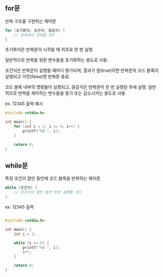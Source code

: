 ## for문

반복 구조를 구현하는 제어문

``` c
for (초기화식; 조건식; 증감식) {
    // 반복해서 실행할 코드
}
```

초기화식은 반복문이 시작될 때 최초로 한 번 실행. 

일반적으로 반복을 위한 변수들을 초기화하는 용도로 사용.

조건식은 반복문이 실행될 때마다 평가되며, 결과가 참(true)이면 반복문의 코드 블록이 실행되고 거짓(false)면 반복문 종료.

코드 블록 내부의 명령들이 실행되고, 증감식은 반복문이 한 번 실행된 후에 실행. 일반적으로 반복을 제어하는 변수들을 증가 또는 감소시키는 용도로 사용.

ex. 12345 출력 예시
```c
#include <stdio.h>

int main() {
    for (int i = 1; i <= 5; i++) {
        printf("%d ", i);
    }

    return 0;
}
```
## while문

특정 조건이 참인 동안에 코드 블록을 반복하는 제어문
```c
while (조건식) {
    // 조건식이 참인 동안 반복 실행할 코드
}
```
ex. 12345 출력

```c

#include <stdio.h>

int main() {
    int i = 1;

    while (i <= 5) {
        printf("%d ", i);
        i++;
    }

    return 0;
}
```
